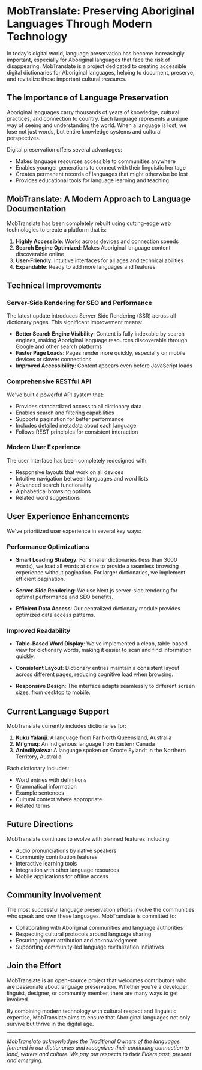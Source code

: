 # MobTranslate: Preserving Aboriginal Languages Through Modern Technology

In today's digital world, language preservation has become increasingly important, especially for Aboriginal languages that face the risk of disappearing. MobTranslate is a project dedicated to creating accessible digital dictionaries for Aboriginal languages, helping to document, preserve, and revitalize these important cultural treasures.

## The Importance of Language Preservation

Aboriginal languages carry thousands of years of knowledge, cultural practices, and connection to country. Each language represents a unique way of seeing and understanding the world. When a language is lost, we lose not just words, but entire knowledge systems and cultural perspectives.

Digital preservation offers several advantages:
- Makes language resources accessible to communities anywhere
- Enables younger generations to connect with their linguistic heritage
- Creates permanent records of languages that might otherwise be lost
- Provides educational tools for language learning and teaching

## MobTranslate: A Modern Approach to Language Documentation

MobTranslate has been completely rebuilt using cutting-edge web technologies to create a platform that is:

1. **Highly Accessible**: Works across devices and connection speeds
2. **Search Engine Optimized**: Makes Aboriginal language content discoverable online
3. **User-Friendly**: Intuitive interfaces for all ages and technical abilities
4. **Expandable**: Ready to add more languages and features

## Technical Improvements

### Server-Side Rendering for SEO and Performance

The latest update introduces Server-Side Rendering (SSR) across all dictionary pages. This significant improvement means:

- **Better Search Engine Visibility**: Content is fully indexable by search engines, making Aboriginal language resources discoverable through Google and other search platforms
- **Faster Page Loads**: Pages render more quickly, especially on mobile devices or slower connections
- **Improved Accessibility**: Content appears even before JavaScript loads

### Comprehensive RESTful API

We've built a powerful API system that:

- Provides standardized access to all dictionary data
- Enables search and filtering capabilities
- Supports pagination for better performance
- Includes detailed metadata about each language
- Follows REST principles for consistent interaction

### Modern User Experience

The user interface has been completely redesigned with:

- Responsive layouts that work on all devices
- Intuitive navigation between languages and word lists
- Advanced search functionality
- Alphabetical browsing options
- Related word suggestions

## User Experience Enhancements

We've prioritized user experience in several key ways:

### Performance Optimizations

- **Smart Loading Strategy**: For smaller dictionaries (less than 3000 words), we load all words at once to provide a seamless browsing experience without pagination. For larger dictionaries, we implement efficient pagination.
  
- **Server-Side Rendering**: We use Next.js server-side rendering for optimal performance and SEO benefits.

- **Efficient Data Access**: Our centralized dictionary module provides optimized data access patterns.

### Improved Readability

- **Table-Based Word Display**: We've implemented a clean, table-based view for dictionary words, making it easier to scan and find information quickly.

- **Consistent Layout**: Dictionary entries maintain a consistent layout across different pages, reducing cognitive load when browsing.

- **Responsive Design**: The interface adapts seamlessly to different screen sizes, from desktop to mobile.

## Current Language Support

MobTranslate currently includes dictionaries for:

1. **Kuku Yalanji**: A language from Far North Queensland, Australia
2. **Mi'gmaq**: An Indigenous language from Eastern Canada
3. **Anindilyakwa**: A language spoken on Groote Eylandt in the Northern Territory, Australia

Each dictionary includes:
- Word entries with definitions
- Grammatical information
- Example sentences
- Cultural context where appropriate
- Related terms

## Future Directions

MobTranslate continues to evolve with planned features including:

- Audio pronunciations by native speakers
- Community contribution features
- Interactive learning tools
- Integration with other language resources
- Mobile applications for offline access

## Community Involvement

The most successful language preservation efforts involve the communities who speak and own these languages. MobTranslate is committed to:

- Collaborating with Aboriginal communities and language authorities
- Respecting cultural protocols around language sharing
- Ensuring proper attribution and acknowledgment
- Supporting community-led language revitalization initiatives

## Join the Effort

MobTranslate is an open-source project that welcomes contributors who are passionate about language preservation. Whether you're a developer, linguist, designer, or community member, there are many ways to get involved.

By combining modern technology with cultural respect and linguistic expertise, MobTranslate aims to ensure that Aboriginal languages not only survive but thrive in the digital age.

---

*MobTranslate acknowledges the Traditional Owners of the languages featured in our dictionaries and recognizes their continuing connection to land, waters and culture. We pay our respects to their Elders past, present and emerging.*